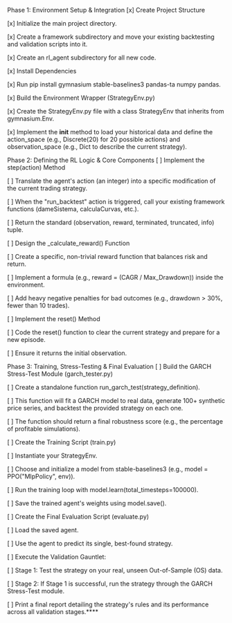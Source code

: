Phase 1: Environment Setup & Integration
[x] Create Project Structure

[x] Initialize the main project directory.

[x] Create a framework subdirectory and move your existing backtesting and validation scripts into it.

[x] Create an rl_agent subdirectory for all new code.

[x] Install Dependencies

[x] Run pip install gymnasium stable-baselines3 pandas-ta numpy pandas.

[x] Build the Environment Wrapper (StrategyEnv.py)

[x] Create the StrategyEnv.py file with a class StrategyEnv that inherits from gymnasium.Env.

[x] Implement the __init__ method to load your historical data and define the action_space (e.g., Discrete(20) for 20 possible actions) and observation_space (e.g., Dict to describe the current strategy).

Phase 2: Defining the RL Logic & Core Components
[ ] Implement the step(action) Method

[ ] Translate the agent's action (an integer) into a specific modification of the current trading strategy.

[ ] When the "run_backtest" action is triggered, call your existing framework functions (dameSistema, calculaCurvas, etc.).

[ ] Return the standard (observation, reward, terminated, truncated, info) tuple.

[ ] Design the _calculate_reward() Function

[ ] Create a specific, non-trivial reward function that balances risk and return.

[ ] Implement a formula (e.g., reward = (CAGR / Max_Drawdown)) inside the environment.

[ ] Add heavy negative penalties for bad outcomes (e.g., drawdown > 30%, fewer than 10 trades).

[ ] Implement the reset() Method

[ ] Code the reset() function to clear the current strategy and prepare for a new episode.

[ ] Ensure it returns the initial observation.

Phase 3: Training, Stress-Testing & Final Evaluation
[ ] Build the GARCH Stress-Test Module (garch_tester.py)

[ ] Create a standalone function run_garch_test(strategy_definition).

[ ] This function will fit a GARCH model to real data, generate 100+ synthetic price series, and backtest the provided strategy on each one.

[ ] The function should return a final robustness score (e.g., the percentage of profitable simulations).

[ ] Create the Training Script (train.py)

[ ] Instantiate your StrategyEnv.

[ ] Choose and initialize a model from stable-baselines3 (e.g., model = PPO("MlpPolicy", env)).

[ ] Run the training loop with model.learn(total_timesteps=100000).

[ ] Save the trained agent's weights using model.save().

[ ] Create the Final Evaluation Script (evaluate.py)

[ ] Load the saved agent.

[ ] Use the agent to predict its single, best-found strategy.

[ ] Execute the Validation Gauntlet:

[ ] Stage 1: Test the strategy on your real, unseen Out-of-Sample (OS) data.

[ ] Stage 2: If Stage 1 is successful, run the strategy through the GARCH Stress-Test module.

[ ] Print a final report detailing the strategy's rules and its performance across all validation stages.****